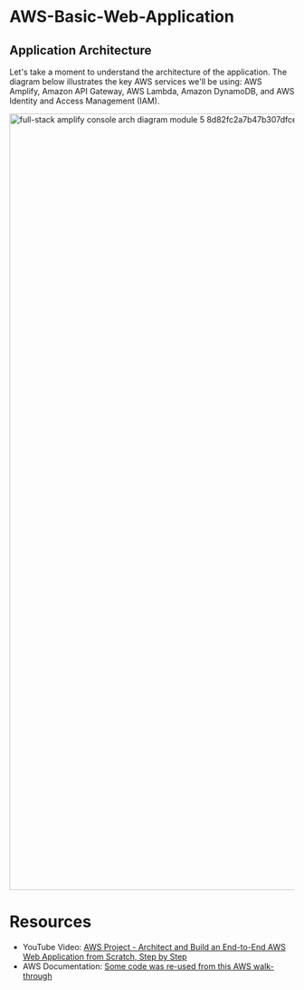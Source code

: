 # AWS-Basic-Web-Application

## Application Architecture

Let's take a moment to understand the architecture of the application. The diagram below illustrates the key AWS services we'll be using: AWS Amplify, Amazon API Gateway, AWS Lambda, Amazon DynamoDB, and AWS Identity and Access Management (IAM).

<img width="1369" alt="full-stack amplify console arch diagram module 5 8d82fc2a7b47b307dfcefb6fa5f364e8c24426bc" src="https://github.com/danishkhanbx/Basic-AWS-Basic-Web-Application/assets/83022701/29fc6c20-870f-49d6-b508-b32d0ea71cb6">

# Resources
- YouTube Video: [AWS Project - Architect and Build an End-to-End AWS Web Application from Scratch, Step by Step](https://youtu.be/7m_q1ldzw0U?si=y4TPYL5_PD-Hf_xv)
- AWS Documentation: [Some code was re-used from this AWS walk-through](https://aws.amazon.com/getting-started/hands-on/build-web-app-s3-lambda-api-gateway-dynamodb/)


